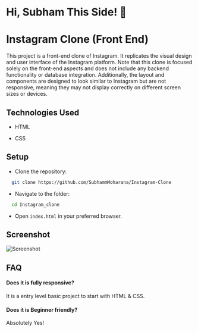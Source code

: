 
# Hi, Subham This Side! 👋


# Instagram Clone (Front End)

This project is a front-end clone of Instagram. It replicates the visual design and user interface of the Instagram platform. Note that this clone is focused solely on the front-end aspects and does not include any backend functionality or database integration. Additionally, the layout and components are designed to look similar to Instagram but are not responsive, meaning they may not display correctly on different screen sizes or devices.


## Technologies Used

- HTML

- CSS


## Setup
 - Clone the repository:

```bash
  git clone https://github.com/SubhammMoharana/Instagram-Clone
```
 - Navigate to the folder:

```bash
  cd Instagram_clone
```
- Open `index.html` in your preferred browser.

## Screenshot

![Screenshot](https://drive.google.com/file/d/17Wt-Kiy701DknSdAUwNC0yEII5RWQoGQ/view?usp=sharing)


## FAQ

#### Does it is fully responsive?

It is a entry level basic project to start with HTML & CSS.

#### Does it is Beginner friendly?

Absolutely Yes!

